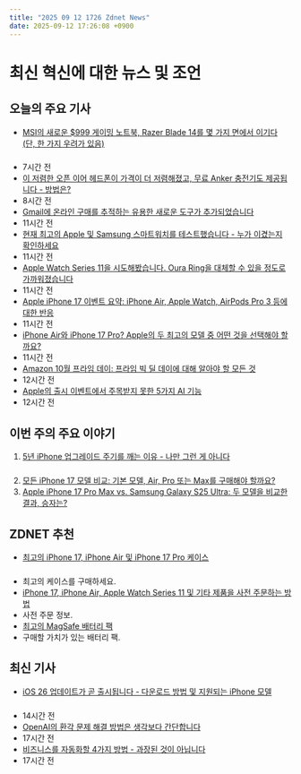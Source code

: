 ```yaml
---
title: "2025 09 12 1726 Zdnet News"
date: 2025-09-12 17:26:08 +0900
---
```


# 최신 혁신에 대한 뉴스 및 조언
## 오늘의 주요 기사 
- [MSI의 새로운 $999 게이밍 노트북, Razer Blade 14를 몇 가지 면에서 이기다 (단, 한 가지 우려가 있음)](https://www.zdnet.com/article/msis-new-999-gaming-laptop-beats-the-razer-blade-14-in-a-few-ways-with-one-concern/)  
### 
- 7시간 전  
- [이 저렴한 오픈 이어 헤드폰이 가격이 더 저렴해졌고, 무료 Anker 충전기도 제공됩니다 - 방법은?](https://www.zdnet.com/article/these-budget-open-ear-headphones-just-got-cheaper-plus-get-a-free-anker-charger-heres-how/)  
- 8시간 전  
- [Gmail에 온라인 구매를 추적하는 유용한 새로운 도구가 추가되었습니다](https://www.zdnet.com/article/google-unveils-a-new-tool-to-help-you-keep-track-of-your-online-purcahses/)  
- 11시간 전  
- [현재 최고의 Apple 및 Samsung 스마트워치를 테스트했습니다 - 누가 이겼는지 확인하세요](https://www.zdnet.com/article/i-tested-the-best-apple-and-samsung-smartwatches-right-now-heres-who-wins/)  
- 11시간 전  
- [Apple Watch Series 11을 시도해봤습니다. Oura Ring을 대체할 수 있을 정도로 가까워졌습니다](https://www.zdnet.com/article/i-tried-the-apple-watch-series-11-and-its-so-close-to-making-my-oura-ring-obsolete/)  
- 11시간 전  
- [Apple iPhone 17 이벤트 요약: iPhone Air, Apple Watch, AirPods Pro 3 등에 대한 반응](https://www.zdnet.com/article/apple-iphone-17-event-recap-reactions-to-iphone-air-apple-watches-airpods-pro-3-more/)  
- 11시간 전  
- [iPhone Air와 iPhone 17 Pro? Apple의 두 최고의 모델 중 어떤 것을 선택해야 할까요?](https://www.zdnet.com/article/iphone-air-vs-iphone-17-pro-how-to-decide-between-apples-two-best-models/)  
- 11시간 전  
- [Amazon 10월 프라임 데이: 프라임 빅 딜 데이에 대해 알아야 할 모든 것](https://www.zdnet.com/article/home-and-office/amazon-october-prime-day-everything-you-need-to-know-about-prime-big-deal-days/)  
- 12시간 전  
- [Apple의 출시 이벤트에서 주목받지 못한 5가지 AI 기능](https://www.zdnet.com/article/5-new-ai-powered-features-that-flew-under-the-radar-at-apples-launch-event/)  
- 12시간 전  

## 이번 주의 주요 이야기 
1. [5년 iPhone 업그레이드 주기를 깨는 이유 - 나만 그런 게 아니다](https://www.zdnet.com/article/why-im-breaking-the-5-year-iphone-upgrade-cycle-and-im-not-alone/)  
### 
2. [모든 iPhone 17 모델 비교: 기본 모델, Air, Pro 또는 Max를 구매해야 할까요?](https://www.zdnet.com/article/iphone-17-vs-iphone-air-17-pro-and-17-pro-max-i-compared-every-model-and-heres-my-buying-advice/)  
3. [Apple iPhone 17 Pro Max vs. Samsung Galaxy S25 Ultra: 두 모델을 비교한 결과, 승자는?](https://www.zdnet.com/article/apple-iphone-17-pro-max-vs-samsung-galaxy-s25-ultra-i-compared-both-and-heres-the-winner/)  

## ZDNET 추천 
- [최고의 iPhone 17, iPhone Air 및 iPhone 17 Pro 케이스](https://www.zdnet.com/article/best-iphone-17-cases/)  
### 
- 최고의 케이스를 구매하세요.  
- [iPhone 17, iPhone Air, Apple Watch Series 11 및 기타 제품을 사전 주문하는 방법](https://www.zdnet.com/article/iphone-17-preorders-start-soon-these-carrier-deals-can-get-you-a-free-phone/)  
- 사전 주문 정보.  
- [최고의 MagSafe 배터리 팩](https://www.zdnet.com/article/best-magsafe-battery/)  
- 구매할 가치가 있는 배터리 팩.  

## 최신 기사 
- [iOS 26 업데이트가 곧 출시됩니다 - 다운로드 방법 및 지원되는 iPhone 모델](https://www.zdnet.com/article/ios-26-update-is-coming-soon-how-to-download-it-and-which-iphones-support-it/)  
### 
- 14시간 전  
- [OpenAI의 환각 문제 해결 방법은 생각보다 간단합니다](https://www.zdnet.com/article/openais-fix-for-hallucinations-is-simpler-than-you-think/)  
- 17시간 전  
- [비즈니스를 자동화할 4가지 방법 - 과장된 것이 아닙니다](https://www.zdnet.com/article/4-ways-machines-will-automate-your-business-and-its-no-hype-says-gartner/)  
- 17시간 전